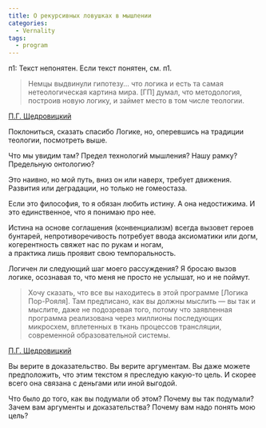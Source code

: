 ```yaml
---
title: О рекурсивных ловушках в мышлении
categories: 
  - Vernality
tags:
  - program
---
```


п1: Текст непонятен. Если текст понятен, см. п1.  

> Немцы выдвинули гипотезу... что логика и есть та самая нетеологическая картина мира. 
> [ГП] думал, что методология, построив новую логику, и займет место в том числе теологии.

[П.Г. Щедровицкий](https://shchedrovitskiy.com/bal-dushevnogo-spokojstvija-aktivnogo-pensionera/)

Поклониться, сказать спасибо Логике, но, оперевшись на традиции теологии, посмотреть выше. 

Что мы увидим там? Предел технологий мышления? Нашу рамку? Предельную онтологию?

Это наивно, но мой путь, вниз он или наверх, требует движения. Развития или деградации, но только не гомеостаза. 

Если это философия, то я обязан любить истину. А она недостижима. И это единственное, что я понимаю про нее. 

Истина на основе соглашения (конвенциализм) всегда вызовет героев бунтарей, 
непротиворечивость потребует ввода аксиоматики или догм,
когерентность свяжет нас по рукам и ногам,  
а практика лишь проявит свою темпоральность.

Логичен ли следующий шаг моего рассуждения? Я бросаю вызов логике, осознавая то, что меня не просто не услышат, но и не поймут. 

> Хочу сказать, что все вы находитесь в этой программе [Логика Пор-Рояля]. 
Там предписано, как вы должны мыслить — вы так и мыслите, даже не подозревая того, 
потому что заявленная программа реализована через миллионы последующих микросхем, 
вплетенных в ткань процессов трансляции, современной образовательной системы. 

[П.Г. Щедровицкий](https://shchedrovitskiy.com/k-istorii-logicheskih-programm/)

Вы верите в доказательство. Вы верите аргументам. Вы даже можете предположить, что этим текстом я преследую какую-то цель. 
И скорее всего она связана с деньгами или иной выгодой. 

Что было до того, как вы подумали об этом? Почему вы так подумали? Зачем вам аргументы и доказательства? Почему вам надо понять мою цель? 

